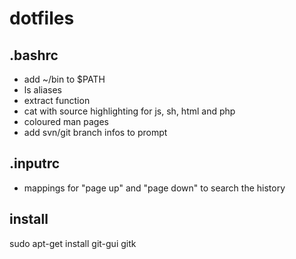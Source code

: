 # dotfiles

## .bashrc
- add ~/bin to $PATH
- ls aliases
- extract function
- cat with source highlighting for js, sh, html and php
- coloured man pages
- add svn/git branch infos to prompt

## .inputrc
- mappings for "page up" and "page down" to search the history


## install 
sudo apt-get install git-gui gitk
